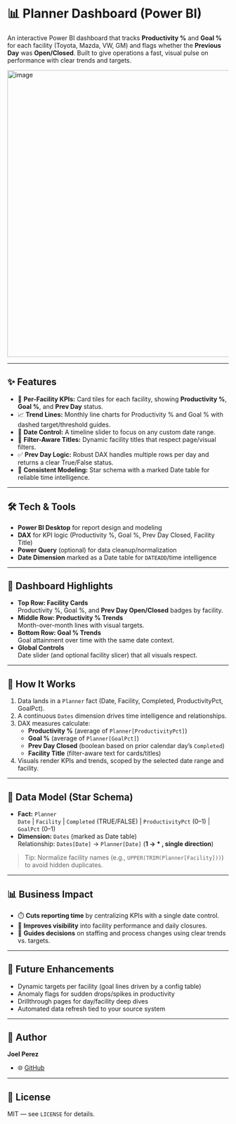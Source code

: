 # 📊 Planner Dashboard (Power BI)

An interactive Power BI dashboard that tracks **Productivity %** and **Goal %** for each facility (Toyota, Mazda, VW, GM) and flags whether the **Previous Day** was **Open/Closed**. Built to give operations a fast, visual pulse on performance with clear trends and targets.

<img width="1160" height="652" alt="image" src="https://github.com/user-attachments/assets/6624e762-1ddc-4b03-8ff4-151393da0922" />


---

## ✨ Features
- 🧭 **Per-Facility KPIs:** Card tiles for each facility, showing **Productivity %**, **Goal %**, and **Prev Day** status.
- 📈 **Trend Lines:** Monthly line charts for Productivity % and Goal % with dashed target/threshold guides.
- 📆 **Date Control:** A timeline slider to focus on any custom date range.
- 🧩 **Filter-Aware Titles:** Dynamic facility titles that respect page/visual filters.
- ✅ **Prev Day Logic:** Robust DAX handles multiple rows per day and returns a clear True/False status.
- 🧪 **Consistent Modeling:** Star schema with a marked Date table for reliable time intelligence.

---

## 🛠️ Tech & Tools
- **Power BI Desktop** for report design and modeling  
- **DAX** for KPI logic (Productivity %, Goal %, Prev Day Closed, Facility Title)  
- **Power Query** (optional) for data cleanup/normalization  
- **Date Dimension** marked as a Date table for `DATEADD`/time intelligence

---

## 📂 Dashboard Highlights
- **Top Row: Facility Cards**  
  Productivity %, Goal %, and **Prev Day Open/Closed** badges by facility.
- **Middle Row: Productivity % Trends**  
  Month-over-month lines with visual targets.
- **Bottom Row: Goal % Trends**  
  Goal attainment over time with the same date context.
- **Global Controls**  
  Date slider (and optional facility slicer) that all visuals respect.

---

## 🚀 How It Works
1. Data lands in a `Planner` fact (Date, Facility, Completed, ProductivityPct, GoalPct).  
2. A continuous `Dates` dimension drives time intelligence and relationships.  
3. DAX measures calculate:
   - **Productivity %** (average of `Planner[ProductivityPct]`)
   - **Goal %** (average of `Planner[GoalPct]`)
   - **Prev Day Closed** (boolean based on prior calendar day’s `Completed`)
   - **Facility Title** (filter-aware text for cards/titles)
4. Visuals render KPIs and trends, scoped by the selected date range and facility.

---

## 🧱 Data Model (Star Schema)
- **Fact:** `Planner`  
  `Date` | `Facility` | `Completed` (TRUE/FALSE) | `ProductivityPct` (0–1) | `GoalPct` (0–1)
- **Dimension:** `Dates` (marked as Date table)  
  Relationship: `Dates[Date]` → `Planner[Date]` (**1 → * , single direction**)

> Tip: Normalize facility names (e.g., `UPPER(TRIM(Planner[Facility]))`) to avoid hidden duplicates.

---

## 📊 Business Impact
- ⏱️ **Cuts reporting time** by centralizing KPIs with a single date control.
- 🔎 **Improves visibility** into facility performance and daily closures.
- 🧭 **Guides decisions** on staffing and process changes using clear trends vs. targets.

---

## 🔮 Future Enhancements
- Dynamic targets per facility (goal lines driven by a config table)
- Anomaly flags for sudden drops/spikes in productivity
- Drillthrough pages for day/facility deep dives
- Automated data refresh tied to your source system

---

## 👤 Author
**Joel Perez**  
- 🌐 [GitHub](https://github.com/JoelProjectHub)  

---

## 📄 License
MIT — see `LICENSE` for details.
